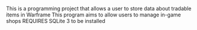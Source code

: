 This is a programming project that allows a user to store data about tradable items in Warframe
This program aims to allow users to manage in-game shops
REQUIRES SQLite 3 to be installed
